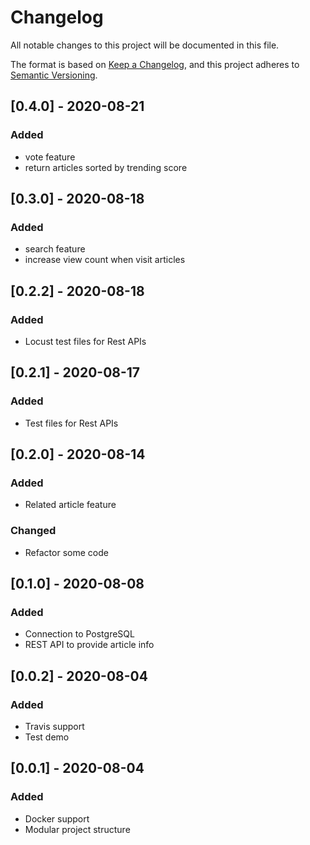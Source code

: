 # Changelog

All notable changes to this project will be documented in this file.

The format is based on [Keep a Changelog](https://keepachangelog.com/en/1.0.0/), and this project adheres to [Semantic Versioning](https://semver.org/spec/v2.0.0.html).

## [0.4.0] - 2020-08-21

### Added

- vote feature
- return articles sorted by trending score

## [0.3.0] - 2020-08-18

### Added

- search feature
- increase view count when visit articles

## [0.2.2] - 2020-08-18

### Added

- Locust test files for Rest APIs

## [0.2.1] - 2020-08-17

### Added

- Test files for Rest APIs

## [0.2.0] - 2020-08-14

### Added

- Related article feature

### Changed

- Refactor some code

## [0.1.0] - 2020-08-08

### Added

- Connection to PostgreSQL
- REST API to provide article info


## [0.0.2] - 2020-08-04

### Added

- Travis support
- Test demo

## [0.0.1] - 2020-08-04

### Added

- Docker support
- Modular project structure
